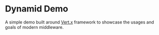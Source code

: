 # Dynamid Demo

A simple demo built around [Vert.x](http://vertx.io/) framework to showcase the usages and goals of modern middleware.

